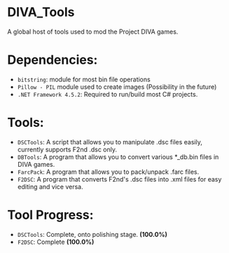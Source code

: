 # DIVA_Tools
A global host of tools used to mod the Project DIVA games.

# Dependencies:
+ `bitstring`: module for most bin file operations
+ `Pillow - PIL` module used to create images (Possibility in the future)
+ `.NET Framework 4.5.2`: Required to run/build most C# projects.

# Tools:

+ `DSCTools`: A script that allows you to manipulate .dsc files easily, currently supports F2nd .dsc only.
+ `DBTools`: A program that allows you to convert various *_db.bin files in DIVA games.
+ `FarcPack`: A program that allows you to pack/unpack .farc files.
+ `F2DSC`: A program that converts F2nd's .dsc files into .xml files for easy editing and vice versa.

# Tool Progress:

+ `DSCTools`: Complete, onto polishing stage. **(100.0%)**
+ `F2DSC`: Complete **(100.0%)**
